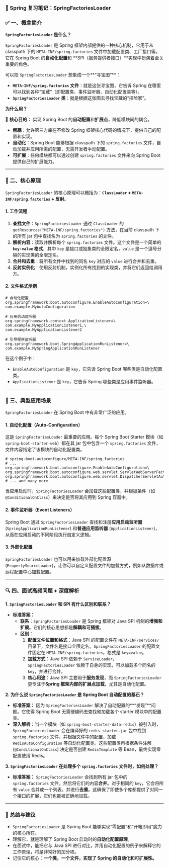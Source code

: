 ### 📘 Spring 复习笔记：SpringFactoriesLoader

### ✅ 一、概念简介

**`SpringFactoriesLoader` 是什么？**

`SpringFactoriesLoader` 是 Spring 框架内部提供的一种核心机制，它用于从 classpath 下的 `META-INF/spring.factories` 文件中加载配置类、工厂接口等。它在 Spring Boot 的**自动化配置**和 \*\*SPI（服务提供者接口）\*\*实现中扮演着至关重要的角色。

可以把 `SpringFactoriesLoader` 想象成一个\*\*“寻宝图”\*\*：

  - **`META-INF/spring.factories` 文件**：就是这张寻宝图，它告诉 Spring 在哪里可以找到各种“宝藏”（即配置类、事件监听器、自动化配置类等）。
  - **`SpringFactoriesLoader` 类**：就是根据这张图去寻找宝藏的“探险家”。

**为什么用？**

🎯 **核心目的：** 实现 Spring Boot 的**自动配置**和**扩展点**，降低模块间的耦合。

  * **解耦**：允许第三方库在不修改 Spring 框架核心代码的情况下，提供自己的配置和实现。
  * **自动化**：Spring Boot 能够根据 classpath 下的 `spring.factories` 文件，自动加载并应用所需的配置，无需开发者手动配置。
  * **可扩展**：任何模块都可以通过创建 `spring.factories` 文件来向 Spring Boot 提供自己的扩展能力。

-----

### 🔹 二、核心原理

`SpringFactoriesLoader` 的核心原理可以概括为：**`ClassLoader` + `META-INF/spring.factories` + 反射**。

#### 1\. 工作流程

1.  **查找文件**：`SpringFactoriesLoader` 通过 `ClassLoader` 的 `getResources("META-INF/spring.factories")` 方法，在当前 classpath 下的所有 jar 包中查找名为 `spring.factories` 的文件。
2.  **解析内容**：读取并解析每个 `spring.factories` 文件。这个文件是一个简单的 **`key-value` 格式**，其中 `key` 是接口或抽象类的全限定名，`value` 是一个逗号分隔的实现类的全限定名。
3.  **合并和去重**：将所有文件中找到的同名 `key` 对应的 `value` 进行合并和去重。
4.  **反射实例化**：使用反射机制，实例化所有找到的实现类，并将它们返回给调用方。

#### 2\. 文件格式示例

```properties
# 自动化配置
org.springframework.boot.autoconfigure.EnableAutoConfiguration=\
com.example.MyAutoConfiguration

# 应用启动监听器
org.springframework.context.ApplicationListener=\
com.example.MyApplicationListener1,\
com.example.MyApplicationListener2

# 引导程序监听器
org.springframework.boot.SpringApplicationRunListener=\
com.example.MySpringApplicationRunListener
```

在这个例子中：

  * `EnableAutoConfiguration` 是 `key`，它告诉 Spring Boot 哪些类是自动化配置类。
  * `ApplicationListener` 是 `key`，它告诉 Spring 哪些类是应用事件监听器。

-----

### 🔹 三、典型应用场景

`SpringFactoriesLoader` 在 Spring Boot 中有非常广泛的应用。

#### 1\. 自动化配置（Auto-Configuration）

这是 `SpringFactoriesLoader` 最重要的应用。每个 Spring Boot Starter 模块（如 `spring-boot-starter-web`）都在其 jar 包中包含一个 `spring.factories` 文件，文件内容指定了该模块的自动化配置类。

```properties
# spring-boot-autoconfigure/META-INF/spring.factories
# ...
org.springframework.boot.autoconfigure.EnableAutoConfiguration=\
org.springframework.boot.autoconfigure.web.servlet.ServletWebServerFactoryAutoConfiguration,\
org.springframework.boot.autoconfigure.web.servlet.DispatcherServletAutoConfiguration,\
# ... and many more
```

当应用启动时，`SpringFactoriesLoader` 会加载这些配置类，并根据条件（如 `@ConditionalOnClass`）来决定是否将其应用到 Spring 容器中。

#### 2\. 事件监听器（Event Listeners）

Spring Boot 通过 `SpringFactoriesLoader` 查找和注册**应用启动监听器** (`SpringApplicationRunListener`) 和**普通应用监听器** (`ApplicationListener`)，从而在应用启动的不同阶段执行自定义逻辑。

#### 3\. 外部化配置

`SpringFactoriesLoader` 也可以用来加载外部化配置源 (`PropertySourceLoader`)，让你可以自定义配置文件的加载方式，例如从数据库或远程配置中心加载配置。

-----

### 🔍 四、面试高频问题 + 深度解析

**1. `SpringFactoriesLoader` 和 SPI 有什么区别和联系？**

  * **标准答案：**
      * **联系**：`SpringFactoriesLoader` 是 Spring 框架对 Java SPI 机制的**增强和扩展**。它们的核心思想都是**解耦和可插拔**。
      * **区别**：
        1.  **配置文件位置和格式**：Java SPI 的配置文件在 `META-INF/services/` 目录下，文件名是接口全限定名。`SpringFactoriesLoader` 的配置文件固定在 `META-INF/spring.factories`，格式是 `key=value`。
        2.  **加载方式**：Java SPI 依赖于 `ServiceLoader`，`SpringFactoriesLoader` 依赖于自身的实现，可以加载多个同名的 `key`，并进行合并。
        3.  **核心用途**：Java SPI 主要用于**服务发现**，而 `SpringFactoriesLoader` 更专注于**Spring 框架内部的扩展点加载**，尤其是自动化配置。

**2. 为什么说 `SpringFactoriesLoader` 是 Spring Boot 自动配置的基石？**

  * **标准答案：** 因为 `SpringFactoriesLoader` 解决了自动配置的\*\*“发现”\*\*问题。它使得 Spring Boot 无需硬编码去查找和加载各个 starter 模块中的配置类。
  * **深入解析**：当一个模块（如 `spring-boot-starter-data-redis`）被引入时，`SpringFactoriesLoader` 会在编译好的 `redis-starter.jar` 包中找到 `spring.factories` 文件，并根据文件中的配置，加载 `RedisAutoConfiguration` 等自动化配置类。这些配置类再根据条件注解 (`@ConditionalOnClass`) 决定是否创建 `RedisTemplate` 等 Bean，最终实现零配置使用 Redis。

**3. `SpringFactoriesLoader` 在处理多个 `spring.factories` 文件时，如何处理？**

  * **标准答案：** `SpringFactoriesLoader` 会找到所有 jar 包中的 `spring.factories` 文件，然后将它们的内容**合并**。对于相同的 `key`，它会将所有 `value` 合并成一个列表，并进行**去重**。这确保了即使多个库都提供了对同一个接口的扩展，它们也能被正确地加载。

-----

### 🎁 总结与建议

  * `SpringFactoriesLoader` 是 Spring Boot 能够实现“零配置”和“开箱即用”魔力的核心所在。
  * 理解它，就是理解了 Spring Boot 启动时的**自动化配置原理**。
  * 在面试中，能把它与 Java SPI 进行对比，并用自动化配置的例子来解释它的工作原理，将是非常好的加分项。
  * 记住它的核心：**一个类，一个文件，实现了 Spring 的自动化和可扩展性。**